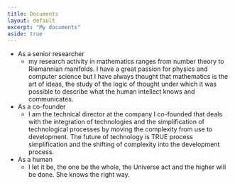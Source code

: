 ```yaml
---
title: Documents
layout: default
excerpt: "My documents"
aside: true
---
```


* As a senior researcher
  * my research activity in mathematics ranges from number theory to Riemannian manifolds. I have a great passion for physics and computer science but I have always thought that mathematics is the art of ideas, the study of the logic of thought under which it was possible to describe what the human intellect knows and communicates.
* As a co-founder
  * I am the technical director at the company I co-founded that deals with the integration of technologies and the simplification of technological processes by moving the complexity from use to development. The future of technology is TRUE process simplification and the shifting of complexity into the development process.
* As a human
  * I let it be, the one be the whole, the Universe act and the higher will be done. She knows the right way.
